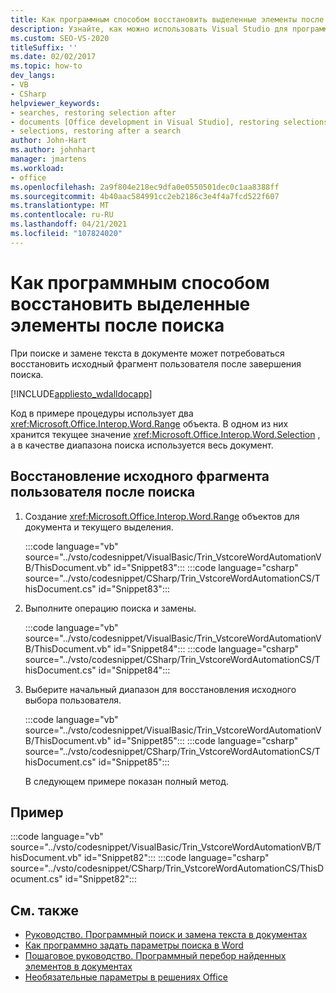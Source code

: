 ```yaml
---
title: Как программным способом восстановить выделенные элементы после поиска
description: Узнайте, как можно использовать Visual Studio для программного восстановления параметров после поиска в документе Microsoft Word.
ms.custom: SEO-VS-2020
titleSuffix: ''
ms.date: 02/02/2017
ms.topic: how-to
dev_langs:
- VB
- CSharp
helpviewer_keywords:
- searches, restoring selection after
- documents [Office development in Visual Studio], restoring selections
- selections, restoring after a search
author: John-Hart
ms.author: johnhart
manager: jmartens
ms.workload:
- office
ms.openlocfilehash: 2a9f804e218ec9dfa0e0550501dec0c1aa8388ff
ms.sourcegitcommit: 4b40aac584991cc2eb2186c3e4f4a7fcd522f607
ms.translationtype: MT
ms.contentlocale: ru-RU
ms.lasthandoff: 04/21/2021
ms.locfileid: "107824020"
---
```

# <a name="how-to-programmatically-restore-selections-after-searches"></a>Как программным способом восстановить выделенные элементы после поиска
  При поиске и замене текста в документе может потребоваться восстановить исходный фрагмент пользователя после завершения поиска.

 [!INCLUDE[appliesto_wdalldocapp](../vsto/includes/appliesto-wdalldocapp-md.md)]

 Код в примере процедуры использует два <xref:Microsoft.Office.Interop.Word.Range> объекта. В одном из них хранится текущее значение <xref:Microsoft.Office.Interop.Word.Selection> , а в качестве диапазона поиска используется весь документ.

## <a name="to-restore-the-users-original-selection-after-a-search"></a>Восстановление исходного фрагмента пользователя после поиска

1. Создание <xref:Microsoft.Office.Interop.Word.Range> объектов для документа и текущего выделения.

    :::code language="vb" source="../vsto/codesnippet/VisualBasic/Trin_VstcoreWordAutomationVB/ThisDocument.vb" id="Snippet83":::
    :::code language="csharp" source="../vsto/codesnippet/CSharp/Trin_VstcoreWordAutomationCS/ThisDocument.cs" id="Snippet83":::

2. Выполните операцию поиска и замены.

    :::code language="vb" source="../vsto/codesnippet/VisualBasic/Trin_VstcoreWordAutomationVB/ThisDocument.vb" id="Snippet84":::
    :::code language="csharp" source="../vsto/codesnippet/CSharp/Trin_VstcoreWordAutomationCS/ThisDocument.cs" id="Snippet84":::

3. Выберите начальный диапазон для восстановления исходного выбора пользователя.

    :::code language="vb" source="../vsto/codesnippet/VisualBasic/Trin_VstcoreWordAutomationVB/ThisDocument.vb" id="Snippet85":::
    :::code language="csharp" source="../vsto/codesnippet/CSharp/Trin_VstcoreWordAutomationCS/ThisDocument.cs" id="Snippet85":::

   В следующем примере показан полный метод.

## <a name="example"></a>Пример
 :::code language="vb" source="../vsto/codesnippet/VisualBasic/Trin_VstcoreWordAutomationVB/ThisDocument.vb" id="Snippet82":::
 :::code language="csharp" source="../vsto/codesnippet/CSharp/Trin_VstcoreWordAutomationCS/ThisDocument.cs" id="Snippet82":::

## <a name="see-also"></a>См. также
- [Руководство. Программный поиск и замена текста в документах](../vsto/how-to-programmatically-search-for-and-replace-text-in-documents.md)
- [Как программно задать параметры поиска в Word](../vsto/how-to-programmatically-set-search-options-in-word.md)
- [Пошаговое руководство. Программный перебор найденных элементов в документах](../vsto/how-to-programmatically-loop-through-found-items-in-documents.md)
- [Необязательные параметры в решениях Office](../vsto/optional-parameters-in-office-solutions.md)
